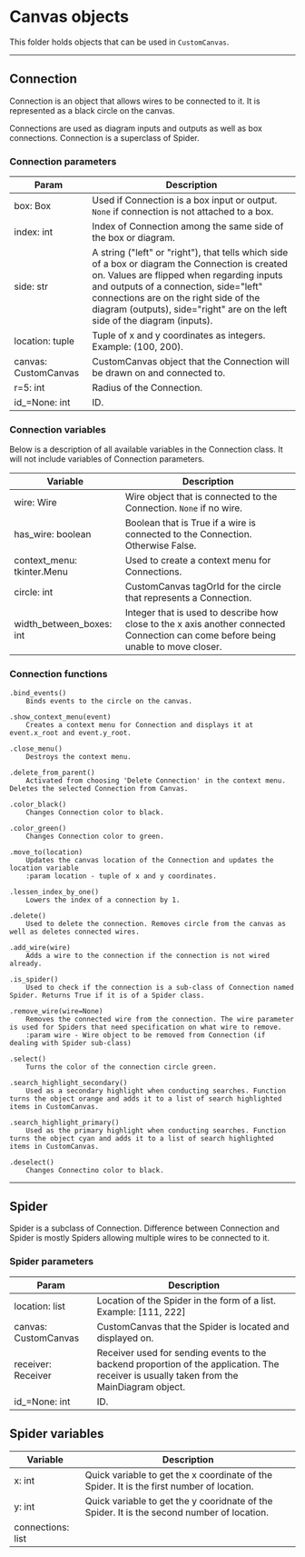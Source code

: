 
# Canvas objects

This folder holds objects that can be used in `CustomCanvas`.

---
## Connection

Connection is an object that allows wires to be connected to it. It is represented as a black circle on the canvas.

Connections are used as diagram inputs and outputs as well as box connections. Connection is a superclass of Spider.

### Connection parameters

| Param                | Description                                                                                                                                                                                                                                                                                                    |
|----------------------|----------------------------------------------------------------------------------------------------------------------------------------------------------------------------------------------------------------------------------------------------------------------------------------------------------------|
| box: Box             | Used if Connection is a box input or output. `None` if connection is not attached to a box.                                                                                                                                                                                                                    |
| index: int           | Index of Connection among the same side of the box or diagram.                                                                                                                                                                                                                                                 |
| side: str            | A string ("left" or "right"), that tells which side of a box or diagram the Connection is created on. Values are flipped when regarding inputs and outputs of a connection, side="left" connections are on the right side of the diagram (outputs), side="right" are on the left side of the diagram (inputs). |
| location: tuple      | Tuple of x and y coordinates as integers. Example: (100, 200).                                                                                                                                                                                                                                                 |
| canvas: CustomCanvas | CustomCanvas object that the Connection will be drawn on and connected to.                                                                                                                                                                                                                                     |
| r=5: int             | Radius of the Connection.                                                                                                                                                                                                                                                                                      |
| id_=None: int        | ID.                                                                                                                                                                                                                                                                                                            |

### Connection variables

Below is a description of all available variables in the Connection class. It will not include variables of Connection parameters.

| Variable                   | Description                                                                                                                        |
|----------------------------|------------------------------------------------------------------------------------------------------------------------------------|
| wire: Wire                 | Wire object that is connected to the Connection. `None` if no wire.                                                                |
| has_wire: boolean          | Boolean that is True if a wire is connected to the Connection. Otherwise False.                                                    |
| context_menu: tkinter.Menu | Used to create a context menu for Connections.                                                                                     |
| circle: int                | CustomCanvas tagOrId for the circle that represents a Connection.                                                                  |
| width_between_boxes: int   | Integer that is used to describe how close to the x axis another connected Connection can come before being unable to move closer. |


### Connection functions

    .bind_events()
        Binds events to the circle on the canvas.

    .show_context_menu(event)
        Creates a context menu for Connection and displays it at event.x_root and event.y_root.

    .close_menu()
        Destroys the context menu.

    .delete_from_parent()
        Activated from choosing 'Delete Connection' in the context menu. Deletes the selected Connection from Canvas.

    .color_black()
        Changes Connection color to black.

    .color_green()
        Changes Connection color to green.

    .move_to(location)
        Updates the canvas location of the Connection and updates the location variable
        :param location - tuple of x and y coordinates.

    .lessen_index_by_one()
        Lowers the index of a connection by 1.

    .delete()
        Used to delete the connection. Removes circle from the canvas as well as deletes connected wires.

    .add_wire(wire)
        Adds a wire to the connection if the connection is not wired already.

    .is_spider()
        Used to check if the connection is a sub-class of Connection named Spider. Returns True if it is of a Spider class.

    .remove_wire(wire=None)
        Removes the connected wire from the connection. The wire parameter is used for Spiders that need specification on what wire to remove.
        :param wire - Wire object to be removed from Connection (if dealing with Spider sub-class)

    .select()
        Turns the color of the connection circle green.

    .search_highlight_secondary()
        Used as a secondary highlight when conducting searches. Function turns the object orange and adds it to a list of search highlighted items in CustomCanvas.

    .search_highlight_primary()
        Used as the primary highlight when conducting searches. Function turns the object cyan and adds it to a list of search highlighted items in CustomCanvas.

    .deselect()
        Changes Connectino color to black.


---

## Spider

Spider is a subclass of Connection. Difference between Connection and Spider is mostly Spiders allowing multiple wires to be connected to it.

### Spider parameters

| Param                | Description                                                                                                                               |
|----------------------|-------------------------------------------------------------------------------------------------------------------------------------------|
| location: list       | Location of the Spider in the form of a list. Example: [111, 222]                                                                         |
| canvas: CustomCanvas | CustomCanvas that the Spider is located and displayed on.                                                                                 |
| receiver: Receiver   | Receiver used for sending events to the backend proportion of the application. The receiver is usually taken from the MainDiagram object. |
| id_=None: int        | ID.                                                                                                                                       |


## Spider variables
| Variable          | Description                                                                                |
|-------------------|--------------------------------------------------------------------------------------------|
| x: int            | Quick variable to get the x coordinate of the Spider. It is the first number of location.  |
| y: int            | Quick variable to get the y cooridnate of the Spider. It is the second number of location. |
| connections: list |                                                                                            |

































